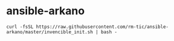 # ansible-arkano

`curl -fsSL https://raw.githubusercontent.com/rm-tic/ansible-arkano/master/invencible_init.sh | bash -`
